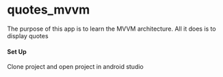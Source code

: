 # quotes_mvvm

The purpose of this app is to learn the MVVM architecture. All it does is to display quotes

#### Set Up
Clone project and open project in android studio
